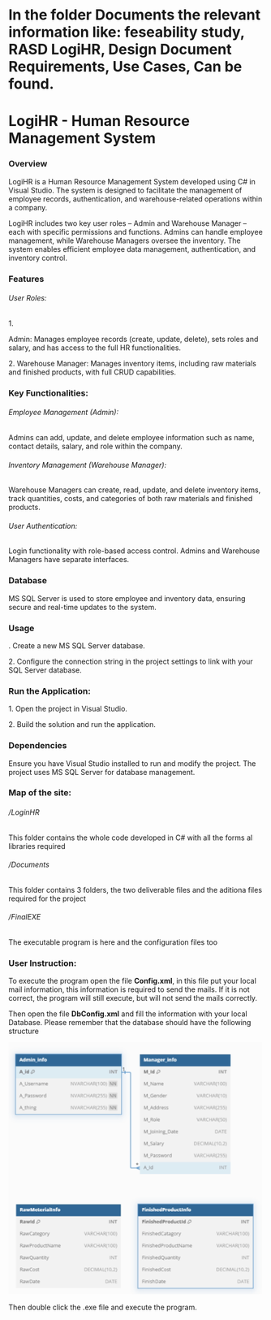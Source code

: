 <h1> In the folder Documents the relevant information like: feseability study, RASD LogiHR, Design Document Requirements, Use Cases, Can be found.

<h1>LogiHR - Human Resource Management System</h1> <h3>Overview</h3> <p>LogiHR is a Human Resource Management System developed using C# in Visual Studio. The system is designed to facilitate the management of employee records, authentication, and warehouse-related operations within a company. 
  
  
  LogiHR includes two key user roles – Admin and Warehouse Manager – each with specific permissions and functions. Admins can handle employee management, while Warehouse Managers oversee the inventory. The system enables efficient employee data management, authentication, and inventory control.</p> <h3>Features</h3> <h6>User Roles:</h6> <p>1. 
  
  Admin: Manages employee records (create, update, delete), sets roles and salary, and has access to the full HR functionalities.</p> <p>2. Warehouse Manager: Manages inventory items, including raw materials and finished products, with full CRUD capabilities.</p> <h3>Key Functionalities:</h3> <h6>Employee Management (Admin):</h6> <p>Admins can add, update, and delete employee information such as name, contact details, salary, and role within the company.</p> <h6>Inventory Management (Warehouse Manager):</h6> <p>Warehouse Managers can create, read, update, and delete inventory items, track quantities, costs, and categories of both raw materials and finished products.</p> <h6>User Authentication:</h6> <p>Login functionality with role-based access control. Admins and Warehouse Managers have separate interfaces.</p> <h3>Database</h3> <p>MS SQL Server is used to store employee and inventory data, ensuring secure and real-time updates to the system.</p> <h3>Usage</h3>. Create a new MS SQL Server database.</p> <p>2. Configure the connection string in the project settings to link with your SQL Server database.</p> <h3>Run the Application:</h3> <p>1. Open the project in Visual Studio.</p> <p>2. Build the solution and run the application.</p> <h3>Dependencies</h3> <p>Ensure you have Visual Studio installed to run and modify the project. The project uses MS SQL Server for database management.</p>
<h3>Map of the site:</h3> 

<h6>/LoginHR</h6> <p>This folder contains the whole code developed in C# with all the forms al libraries required</p>
<h6>/Documents</h6> <p>This folder contains 3 folders, the two deliverable files and the aditiona files required for the project </p>
<h6>/FinalEXE</h6> <p>The executable program is here and the configuration files too </p>

<h3>User Instruction:</h3> 
<p>To execute the program open the file <strong>Config.xml</strong>, in this file put your local mail information, this information is required to send the mails. If it is not correct, the program will still execute, but will not send the mails correctly.</p>
<p>Then open the file <strong>DbConfig.xml</strong> and fill the information with your local Database. Please remember that the database should have the following structure</p>
<img src="./Images/DB_Diagram.png" alt="Database Configuration" width="500">
<p>Then double click the .exe file and execute the program.</p>
